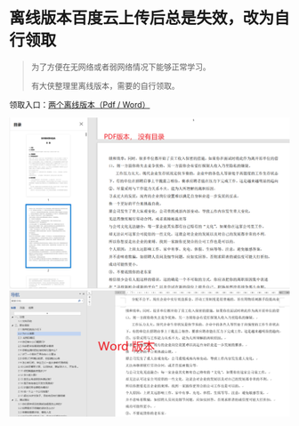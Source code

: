 # 离线版本百度云上传后总是失效，改为自行领取

> 为了方便在无网络或者弱网络情况下能够正常学习。
>
> 有大侠整理里离线版本，需要的自行领取。

领取入口：[两个离线版本（Pdf / Word）](https://wtnjm.xet.tech/s/4fmrTx )

![pdf](./1-2-离线版本说明.assets/pdf.png)![word](./1-2-离线版本说明.assets/word.png)

